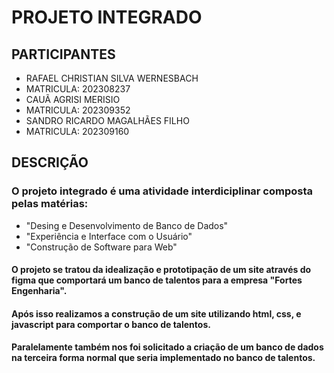 # PROJETO INTEGRADO

## PARTICIPANTES

- RAFAEL CHRISTIAN SILVA WERNESBACH
- MATRICULA: 202308237
- CAUÃ AGRISI MERISIO
- MATRICULA: 202309352
- SANDRO RICARDO MAGALHÃES FILHO
- MATRICULA: 202309160



## DESCRIÇÃO

### O projeto integrado é uma atividade interdiciplinar composta pelas matérias:
- "Desing e Desenvolvimento de Banco de Dados"
- "Experiência e Interface com o Usuário"
- "Construção de Software para Web"

#### O projeto se tratou da idealização e prototipação de um site através do figma que comportará um banco de talentos para a empresa "Fortes Engenharia".
#### Após isso realizamos a construção de um site utilizando html, css, e javascript para comportar o banco de talentos.
#### Paralelamente também nos foi solicitado a criação de um banco de dados na terceira forma normal que seria implementado no banco de talentos.
